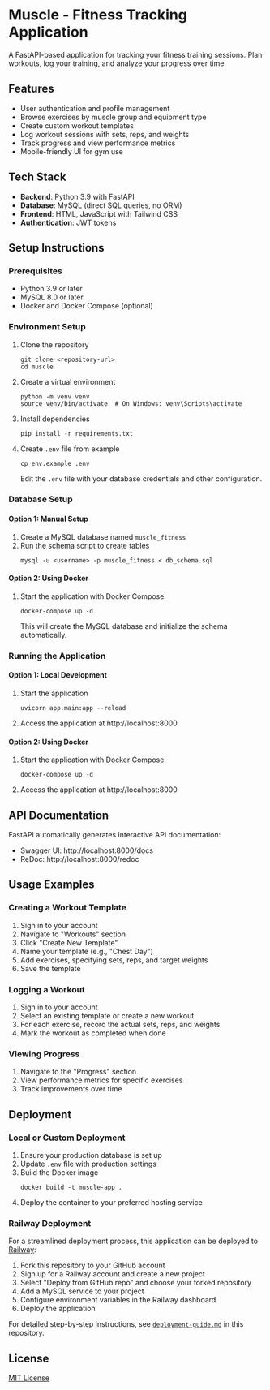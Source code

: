 # Muscle - Fitness Tracking Application

A FastAPI-based application for tracking your fitness training sessions. Plan workouts, log your training, and analyze your progress over time.

## Features

- User authentication and profile management
- Browse exercises by muscle group and equipment type
- Create custom workout templates
- Log workout sessions with sets, reps, and weights
- Track progress and view performance metrics
- Mobile-friendly UI for gym use

## Tech Stack

- **Backend**: Python 3.9 with FastAPI
- **Database**: MySQL (direct SQL queries, no ORM)
- **Frontend**: HTML, JavaScript with Tailwind CSS
- **Authentication**: JWT tokens

## Setup Instructions

### Prerequisites

- Python 3.9 or later
- MySQL 8.0 or later
- Docker and Docker Compose (optional)

### Environment Setup

1. Clone the repository
   ```
   git clone <repository-url>
   cd muscle
   ```

2. Create a virtual environment
   ```
   python -m venv venv
   source venv/bin/activate  # On Windows: venv\Scripts\activate
   ```

3. Install dependencies
   ```
   pip install -r requirements.txt
   ```

4. Create `.env` file from example
   ```
   cp env.example .env
   ```
   Edit the `.env` file with your database credentials and other configuration.

### Database Setup

#### Option 1: Manual Setup

1. Create a MySQL database named `muscle_fitness`
2. Run the schema script to create tables
   ```
   mysql -u <username> -p muscle_fitness < db_schema.sql
   ```

#### Option 2: Using Docker

1. Start the application with Docker Compose
   ```
   docker-compose up -d
   ```
   This will create the MySQL database and initialize the schema automatically.

### Running the Application

#### Option 1: Local Development

1. Start the application
   ```
   uvicorn app.main:app --reload
   ```

2. Access the application at http://localhost:8000

#### Option 2: Using Docker

1. Start the application with Docker Compose
   ```
   docker-compose up -d
   ```

2. Access the application at http://localhost:8000

## API Documentation

FastAPI automatically generates interactive API documentation:

- Swagger UI: http://localhost:8000/docs
- ReDoc: http://localhost:8000/redoc

## Usage Examples

### Creating a Workout Template

1. Sign in to your account
2. Navigate to "Workouts" section
3. Click "Create New Template"
4. Name your template (e.g., "Chest Day")
5. Add exercises, specifying sets, reps, and target weights
6. Save the template

### Logging a Workout

1. Sign in to your account
2. Select an existing template or create a new workout
3. For each exercise, record the actual sets, reps, and weights
4. Mark the workout as completed when done

### Viewing Progress

1. Navigate to the "Progress" section
2. View performance metrics for specific exercises
3. Track improvements over time

## Deployment

### Local or Custom Deployment

1. Ensure your production database is set up
2. Update `.env` file with production settings
3. Build the Docker image
   ```
   docker build -t muscle-app .
   ```
4. Deploy the container to your preferred hosting service

### Railway Deployment

For a streamlined deployment process, this application can be deployed to [Railway](https://railway.app):

1. Fork this repository to your GitHub account
2. Sign up for a Railway account and create a new project
3. Select "Deploy from GitHub repo" and choose your forked repository
4. Add a MySQL service to your project
5. Configure environment variables in the Railway dashboard
6. Deploy the application

For detailed step-by-step instructions, see [`deployment-guide.md`](deployment-guide.md) in this repository.

## License

[MIT License](LICENSE)
